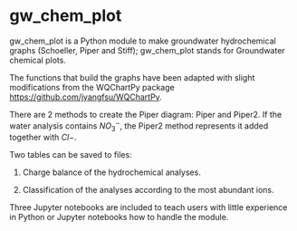 # gw_chem_plot
gw_chem_plot is a Python module to make groundwater hydrochemical graphs (Schoeller, Piper and Stiff); gw_chem_plot stands for Groundwater chemical plots.

The functions that build the graphs have been adapted with slight modifications from the WQChartPy package https://github.com/jyangfsu/WQChartPy.

There are 2 methods to create the Piper diagram: Piper and Piper2. If the water analysis contains $NO_3^{-}$, the Piper2 method represents it added together with $Cl{-}$.

Two tables can be saved to files:

1. Charge balance of the hydrochemical analyses.

2. Classification of the analyses according to the most abundant ions.

Three Jupyter notebooks are included to teach users with little experience in Python or Jupyter notebooks how to handle the module.
